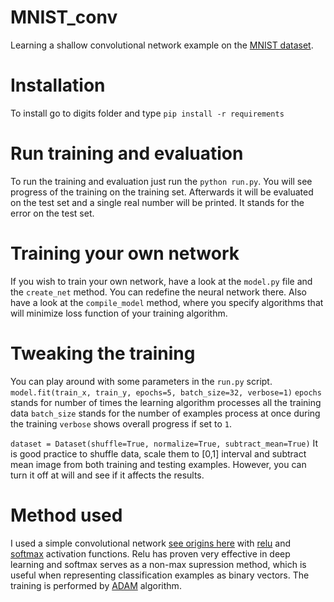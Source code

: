 # MNIST_conv
Learning a shallow convolutional network example on the [MNIST dataset](http://yann.lecun.com/exdb/mnist/).

# Installation
To install go to digits folder and type `pip install -r requirements`

# Run training and evaluation
To run the training and evaluation just run the `python run.py`. You will see progress of the training on the training set.
Afterwards it will be evaluated on the test set and a single real number will be printed. It stands for the error on the test set.

# Training your own network
If you wish to train your own network, have a look at the `model.py` file and the `create_net` method. You can redefine the neural network there. Also have a look at the `compile_model` method, where you specify algorithms that will minimize loss function of your training algorithm.

# Tweaking the training
You can play around with some parameters in the `run.py` script. 
`model.fit(train_x, train_y, epochs=5, batch_size=32, verbose=1)`
`epochs` stands for number of times the learning algorithm processes all the training data
`batch_size` stands for the number of examples process at once during the training
`verbose` shows overall progress if set to `1`.

`dataset = Dataset(shuffle=True, normalize=True, subtract_mean=True)`
It is good practice to shuffle data, scale them to [0,1] interval and subtract mean image from both training and testing examples. However, you can turn it off at will and see if it affects the results.

# Method used
I used a simple convolutional network  [see origins here](http://yann.lecun.com/exdb/publis/pdf/lecun-98.pdf) with [relu](https://en.wikipedia.org/wiki/Rectifier_(neural_networks)) and [softmax](https://en.wikipedia.org/wiki/Softmax_function) activation functions. Relu has proven very effective in deep learning and softmax serves as a non-max supression method, which is useful when representing classification examples as binary vectors. The training is performed by [ADAM](https://arxiv.org/abs/1412.6980) algorithm.
